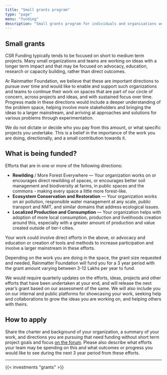 ```yaml
---
title: "Small grants program"
type: "page"
menu: "funding"
description: "Small grants program for individuals and organisations working on climate change and conservation."
---
```


## Small grants 

CSR Funding typically tends to be focused on short to medium term projects. Many small organizations and teams are working on ideas with a longer term impact and that may be focused on advocacy, education, research or capacity building, rather than direct outcomes.

Ar Rainmatter Foundation, we believe that these are important directions to pursue over time and would like to enable and support such organizations and teams to continue their work on spaces that are part of our circle of concern, across projects and ideas, and with sustained focus over time. Progress made in these directions would include a deeper understanding of the problem space, helping involve more stakeholders and bringing the ideas to a larger mainstream, and arriving at approaches and solutions for various problems through experimentation. 

We do not dictate or decide who you pay from this amount, or what specific projects you undertake. This is a belief in the importance of the work you are doing, directionally, and a small contribution towards it.

## What is being funded?

Efforts that are in one or more of the following directions:

- **Rewilding** / More Forest Everywhere — Your organization works on or encourages direct rewilding of spaces, or encourages better soil management and biodiversity at farms, in public spaces and the commons - making every space a little more forest-like.
- **Ecosystem Conservation and Restoration** — Your organization works on air pollution, responsible water management at any scale, public transport and NMT, and similar domains that address ecological issues.
- **Localized Production and Consumption** — Your organization helps with adoption of more local consumption, production and livelihoods creation around this, especially with a greater amount of production and value created outside of tier-I cities.

Your work could involve direct efforts in the above, or advocacy and education or creation of tools and methods to increase participation and involve a larger mainstream in these efforts.

Depending on the work you are doing in the space, the grant size requested and needed, Rainmatter Foundation will fund you for a 3 year period with the grant amount varying between 3-12 Lakhs per year to fund.

We would require quarterly updates on the efforts, ideas, projects and other efforts that have been undertaken at your end, and will release the next year’s grant based on our assessment of the same. We will also include you on our internal and public platforms for showcasing your work, seeking help and collaborations to grow the ideas you are working on, and helping others with theirs. 

## How to apply

Share the charter and background of your organization, a summary of your work, and directions you are pursuing that need funding without short term project goals and focus [on the forum](https://grove.rainmatter.org/c/grants/14). Please also describe what efforts your team may be spending on this and what outcomes or progress you would like to see during the next 3 year period from these efforts.

-------

{{< investments "grants" >}}
